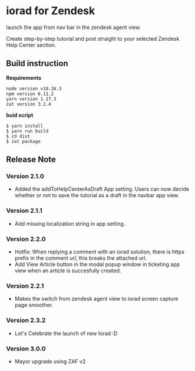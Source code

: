 # iorad for Zendesk

launch the app from nav bar in the zendesk agent view.

Create step-by-step tutorial and post straight to your selected Zendesk Help Center section.

## Build instruction

**Requirements**

```
node version v10.16.3
npm version 6.11.2
yarn version 1.17.3
zat version 3.2.4

```

**buid script**

```
$ yarn install
$ yarn run build
$ cd dist
$ zat package
```

## Release Note

### Version 2.1.0
* Added the addToHelpCenterAsDraft App setting.
Users can now decide whether or not to save the tutorial as a draft in the navbar app view.

### Version 2.1.1
* Add missing localization string in app setting.

### Version 2.2.0
* Hotfix:
  When replying a comment with an iorad solution, there is https prefix in the comment url, this breaks the attached url.
* Add View Article button in the modal popup window in ticketing app view when an article is succesfully created.

### Version 2.2.1
* Makes the switch from zendesk agent view to iorad screen capture page smoother.

### Version 2.3.2
* Let's Celebrate the launch of new Iorad :D

### Version 3.0.0
* Mayor upgrade using ZAF v2
